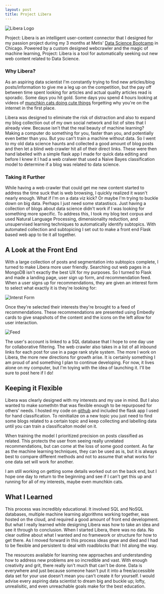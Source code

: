 ```yaml
---
layout: post
title: Project Libera
---
```

  
![Libera Logo](../../images/logo.png "Project: Libera Logo")  
  
  
Project: Libera is an intelligent user-content connector that I designed for my passion project during my 3 months at Metis' [Data Science Bootcamp](https://www.thisismetis.com) in Chicago. Powered by a custom designed webcrawler and the magic of machine learning, Project: Libera is a tool for automatically seeking out new web content related to Data Science.  
  
### Why Libera?  
As an aspiring data scientist I'm constantly trying to find new articles/blog posts/information to give me a leg up on the competition, but the pay off between time spent looking for articles and actual quality articles read is sporadic. Some days you hit gold. Some days you spend 4 hours looking at videos of [munchkin cats doing cute things](https://www.youtube.com/watch?v=nEFX-EQYTxE) forgetting why you're on the internet in the first place.  
  
Libera was designed to eliminate the risk of distraction and also to expand my blog collection out of my own social network and list of sites that I already view. Because isn't that the real beauty of machine learning? Making a computer do something for you, faster than you, and potentially even better than you. But you can't train a machine without data. So I went to my old data science haunts and collected a good amount of blog posts and then let a blind web crawler hit all of their direct links. These were then hand labelled with a simple flask app I made for quick data editing and before I knew it I had a web cralwer that used a Naive Bayes classification model to determine if a blog was related to data science.  
  
### Taking it Further  
  
While having a web crawler that could get me new content started to address the time suck that is web browsing, I quickly realized it wasn't nearly enough. What if I'm on a data viz kick? Or maybe I'm trying to buckle down on big data. Perhaps I just need some statastiscs. Just having a collection of blogs about data science didn't work if I was looking for something more specific. To address this, I took my blog text corpus and used Natural Language Processing, dimensionality reduction, and unsupervised learning techniques to automatically identify subtopics. With automated collection and subtopicing I set out to make a front end Flask based web app to tie it all together.  
  
## A Look at the Front End
 
With a large collection of posts and segmentation into subtopics complete, I turned to make Libera more user friendly. Searching out web pages in a MongoDB isn't exactly the best UX for my purposes. So I turned to Flask and made a landing page, user sign up form, and recommendation feed. When a user signs up for recommendations, they are given an interest form to select what exactly it is they're looking for:  
  
![Interst Form](../../images/interests.png "Project: Libera Interest Form")    
  
Once they're selected their interests they're brought to a feed of recommendations. These recommendations are presented using Embedly cards to give snapshots of the content and the icons on the left allow for user interaction.

![Feed](../../images/card.png "Project: Libera Recommendation")  
  
The user's account is linked to a SQL database that I hope to one day use for collaborative filtering. The web crawler also takes in a list of all inbound links for each post for use in a page rank style system. The more I work on Libera, the more new directions for growth arise. It is certainly something I am proud of and something I plan to continue developing. For now, it lives alone on my computer, but I'm toying with the idea of launching it. I'll be sure to post here if I do!  

## Keeping it Flexible 

Libera was clearly designed with my interests and my use in mind. But I also wanted to make somethitn that was flexible enough to be repurposed for others' needs. I hosted my code on [github](https://www.github.com/paulfblack) and included the flask app I used for hand classification. To reinitialize on a new topic you just need to find some blogs related to a certain topic and keep collecting and labelling data until you can train a classificaiton model on it.  
  
When training the model I prioritized precision on posts classified as related. This protects the user from seeing really unrelated recommendations, but can come at the loss of some good content. As far as the machine learning techniques, they can be used as is, but it is always best to compare different methods and not to assume that what works for one data set will work for another.  
  
I am still working on getting some details worked out on the back end, but I hope one day to return to the beginning and see if I can't get this up and running for all of my interests, maybe even munchkin cats.

## What I Learned  
  
This process was incredibly educational. It involved SQL and NoSQL databases, multiple machine learning algorithms working together, was hosted on the cloud, and required a good amount of front end development. But what I really learned while designing Libera was how to take an idea and see it through to conclusion. When I started Libera, there was no data. No clear outline about what I wanted and no framework or structure for how to get there. As I moved forward in this process ideas grew and died and I had to be flexible and persistent to deal with roadblocks that I hit along the way.   
  
The resources available for learning new approaches and understanding how to address new problems are so incredible and vast. With enough creativity and grit, there really isn't much that can't be done. Data is everywhere and just because someone hasn't put it into a free/accessible data set for your use doesn't mean you can't create it for yourself. I would advise every aspiring data scientist to dream big and buckle up; lofty, unrealisitic, and even unreachable goals make for the best education.  
 
